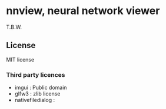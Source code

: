 # nnview, neural network viewer

T.B.W.

## License

MIT license

### Third party licences

* imgui : Public domain
* glfw3 : zlib license
* nativefiledialog :
